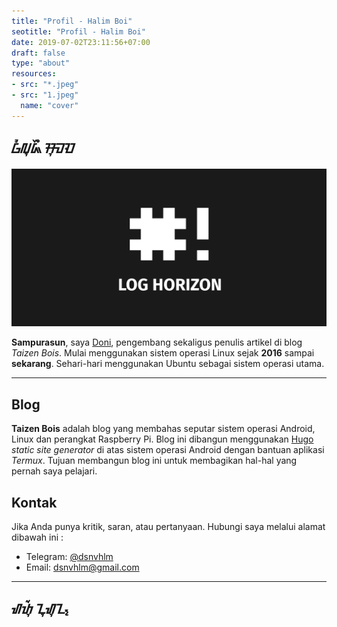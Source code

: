 ```yaml
---
title: "Profil - Halim Boi"
seotitle: "Profil - Halim Boi"
date: 2019-07-02T23:11:56+07:00
draft: false
type: "about"
resources:
- src: "*.jpeg"
- src: "1.jpeg"
  name: "cover"
---
```



## **ᮝᮤᮜᮥᮏᮨᮀ ᮞᮥᮙ᮫ᮕ**

![Banner](banner.png)

**Sampurasun**, saya [Doni](https://itsdoni.netlify.com), pengembang sekaligus penulis artikel di blog *Taizen Bois*. Mulai menggunakan sistem operasi Linux sejak **2016** sampai **sekarang**. Sehari-hari menggunakan Ubuntu sebagai sistem operasi utama. 

***

## **Blog**
**Taizen Bois** adalah blog yang membahas seputar sistem operasi Android, Linux dan perangkat Raspberry Pi.
Blog ini dibangun menggunakan [Hugo](https://gohugo.io/) _static site generator_ di atas sistem operasi
Android dengan bantuan aplikasi _Termux_. Tujuan membangun blog ini untuk membagikan hal-hal yang
pernah saya pelajari.

## **Kontak**
Jika Anda punya kritik, saran, atau pertanyaan. Hubungi saya melalui alamat dibawah ini :
- Telegram: [@dsnvhlm](https//t.me/dsnvhlm)
- Email: [dsnvhlm@gmail.com](mailto:dsnvhlm@gmail.com)

***

## **ᮠᮒᮥᮁ ᮔᮥᮠᮥᮔ᮪**


<br style="margin: 30px">
